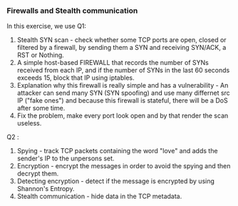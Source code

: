 ### **Firewalls and Stealth communication**

In this exercise, we use 
Q1:
1. Stealth SYN scan - check whether some TCP ports are open, closed or filtered by a firewall, by sending them a SYN and receiving SYN/ACK, a RST or Nothing.
2. A simple host-based FIREWALL that records the number of SYNs received from each IP, and if the number of SYNs in the last 60 seconds exceeds 15, block that IP using iptables.
3. Explanation why this firewall is really simple and has a vulnerability - An attacker can send many SYN (SYN spoofing) and use many differnet src IP ("fake ones") and because this firewall is stateful, there will be a DoS after some time.
4. Fix the problem, make every port look open and by that render the scan useless.

Q2 :
1. Spying - track TCP packets containing the word "love" and adds the sender's IP to the unpersons set.
2. Encryption - encrypt the messages in order to avoid the spying and then decrypt them.
3. Detecting encryption - detect if the message is encrypted by using Shannon's Entropy.
4. Stealth communication - hide data in the TCP metadata.